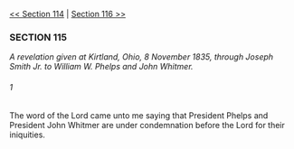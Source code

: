 [<< Section 114](Section%20114.md)  |  [Section 116 >>](Section%20116.md)

### SECTION 115

*A revelation given at Kirtland, Ohio, 8 November 1835, through Joseph Smith Jr. to William W. Phelps and John Whitmer.*

###### 1
The word of the Lord came unto me saying that President Phelps and President John Whitmer are under condemnation before the Lord for their iniquities.